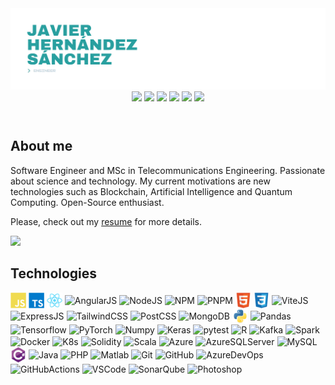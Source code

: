<header> 
<img src="./assets/github-header-image.png">
<a href="https://www.youtube.com/@javierhersan" target="_blank"><img src="https://img.shields.io/badge/YouTube-D10808?style=for-the-badge&logo=youtube&logoColor=white" target="_blank"></a>
<a href="https://www.linkedin.com/in/javierhersan" target="_blank"><img src="https://img.shields.io/badge/-LinkedIn-%230077B5?style=for-the-badge&logo=linkedin&logoColor=white" target="_blank"></a>
<a href="https://github.com/javierhersan" target="_blank"><img src="https://img.shields.io/badge/GitHub-100000?style=for-the-badge&logo=github&logoColor=white" target="_blank"></a>
<a href="mailto:javier.hernandezsanchez@outlook.com"><img src="https://img.shields.io/badge/Gmail-d93e29?style=for-the-badge&logo=gmail&logoColor=white" target="_blank"></a>
<a href="https://mempool.space/address/bc1qsaxalkenhqydua4huntz0x84uk7ejn3tsk4wyq"><img src="https://img.shields.io/badge/Bitcoin-orange?style=for-the-badge&logo=bitcoin&logoColor=white" target="_blank"></a>
<a href=""><img src="https://img.shields.io/badge/Ethereum-3C3C3D?style=for-the-badge&logo=Ethereum&logoColor=white" target="_blank"></a>
</header>

## About me

Software Engineer and MSc in Telecommunications Engineering. Passionate about science and technology. My current motivations are new technologies such as Blockchain, Artificial Intelligence and Quantum Computing. Open-Source enthusiast.

Please, check out my [resume](https://github.com/javierhersan/javierhersan/blob/main/assets/CV_Javier_Hernandez_jan2024-eng.pdf) for more details.

<a href = "https://github.com/javierhersan/javierhersan/blob/main/assets/CV_Javier_Hernandez_jan2024-eng.pdf"><img src="https://img.shields.io/badge/RESUME-6a8c91?style=for-the-badge&logo=files&logoColor=white" target="_blank"></svg></a>

## Technologies

<div style="display: inline_block">
  <img align="center" alt="JavaScript" height="25" width="25" src="https://raw.githubusercontent.com/devicons/devicon/master/icons/javascript/javascript-plain.svg">
  <img align="center" alt="TypeScript" height="25" width="25" src="https://raw.githubusercontent.com/devicons/devicon/master/icons/typescript/typescript-plain.svg">
  <img align="center" alt="ReactJS" height="25" width="25" src="https://raw.githubusercontent.com/devicons/devicon/master/icons/react/react-original.svg">
  <img align="center" alt="AngularJS" height="25" width="25" src="https://cdn.jsdelivr.net/gh/devicons/devicon@latest/icons/angularjs/angularjs-original.svg" /> 
  <img align="center" alt="NodeJS" height="25" width="25" src="https://cdn.jsdelivr.net/gh/devicons/devicon@latest/icons/nodejs/nodejs-original.svg" />
  <img align="center" alt="NPM" height="25" width="25" src="https://cdn.jsdelivr.net/gh/devicons/devicon@latest/icons/npm/npm-original-wordmark.svg" /> 
  <img align="center" alt="PNPM" height="25" width="25" src="https://cdn.jsdelivr.net/gh/devicons/devicon@latest/icons/pnpm/pnpm-original-wordmark.svg" />
  <img align="center" alt="HTML5" height="25" width="25" src="https://raw.githubusercontent.com/devicons/devicon/master/icons/html5/html5-original.svg">
  <img align="center" alt="CSS3" height="25" width="25" src="https://raw.githubusercontent.com/devicons/devicon/master/icons/css3/css3-original.svg">
  <img align="center" alt="ViteJS" height="25" width="25" src="https://cdn.jsdelivr.net/gh/devicons/devicon@latest/icons/vitejs/vitejs-original.svg" />
  <img align="center" alt="ExpressJS" height="25" width="25" src="https://cdn.jsdelivr.net/gh/devicons/devicon@latest/icons/express/express-original.svg" />    
  <img align="center" alt="TailwindCSS" height="25" width="25"  src="https://cdn.jsdelivr.net/gh/devicons/devicon@latest/icons/tailwindcss/tailwindcss-original.svg" />     
  <img  align="center" alt="PostCSS" height="25" width="25" src="https://cdn.jsdelivr.net/gh/devicons/devicon@latest/icons/postcss/postcss-original.svg" />
  <img align="center" alt="MongoDB" height="25" width="25" src="https://cdn.jsdelivr.net/gh/devicons/devicon@latest/icons/mongodb/mongodb-plain-wordmark.svg" />
  <img align="center" alt="Python" height="25" width="25" src="https://raw.githubusercontent.com/devicons/devicon/master/icons/python/python-original.svg">
  <img align="center" alt="Pandas" height="25" width="25" src="https://cdn.jsdelivr.net/gh/devicons/devicon@latest/icons/pandas/pandas-original.svg" />
  <img align="center" alt="Tensorflow" height="25" width="25"  src="https://cdn.jsdelivr.net/gh/devicons/devicon@latest/icons/tensorflow/tensorflow-original.svg" />
  <img align="center" alt="PyTorch" height="25" width="25" src="https://cdn.jsdelivr.net/gh/devicons/devicon@latest/icons/pytorch/pytorch-original.svg" />
  <img align="center" alt="Numpy" height="25" width="25" src="https://cdn.jsdelivr.net/gh/devicons/devicon@latest/icons/numpy/numpy-original.svg" />
  <img align="center" alt="Keras" height="25" width="25"  src="https://cdn.jsdelivr.net/gh/devicons/devicon@latest/icons/keras/keras-original.svg" />
  <img align="center" alt="pytest" height="25" width="25" src="https://cdn.jsdelivr.net/gh/devicons/devicon@latest/icons/pytest/pytest-original-wordmark.svg" />
  <img align="center" alt="R" height="25" width="25" src="https://cdn.jsdelivr.net/gh/devicons/devicon@latest/icons/r/r-original.svg" />
  <img align="center" alt="Kafka" height="25" width="25" src="https://cdn.jsdelivr.net/gh/devicons/devicon@latest/icons/apachekafka/apachekafka-original-wordmark.svg" />
  <img align="center" alt="Spark" height="25" width="25" src="https://cdn.jsdelivr.net/gh/devicons/devicon@latest/icons/apachespark/apachespark-original-wordmark.svg" />
  <img align="center" alt="Docker" height="25" width="25" src="https://cdn.jsdelivr.net/gh/devicons/devicon@latest/icons/docker/docker-original-wordmark.svg" />
  <img align="center" alt="K8s" height="25" width="25" src="https://cdn.jsdelivr.net/gh/devicons/devicon@latest/icons/kubernetes/kubernetes-plain-wordmark.svg" />
  <img align="center" alt="Solidity" height="25" width="25" src="https://cdn.jsdelivr.net/gh/devicons/devicon@latest/icons/solidity/solidity-plain.svg" />
  <img align="center" alt="Scala" height="25" width="25" src="https://cdn.jsdelivr.net/gh/devicons/devicon@latest/icons/scala/scala-original-wordmark.svg" />
  <img align="center" alt="Azure" height="25" width="25" src="https://cdn.jsdelivr.net/gh/devicons/devicon@latest/icons/azure/azure-original.svg" />
  <img align="center" alt="AzureSQLServer" height="25" width="25" src="https://cdn.jsdelivr.net/gh/devicons/devicon@latest/icons/azuresqldatabase/azuresqldatabase-original.svg" />
  <img align="center" alt="MySQL" height="25" width="25"  src="https://cdn.jsdelivr.net/gh/devicons/devicon@latest/icons/mysql/mysql-original-wordmark.svg" />
  <img align="center" alt="Csharp" height="25" width="25" src="https://raw.githubusercontent.com/devicons/devicon/master/icons/csharp/csharp-original.svg">
  <img align="center" alt="Java" height="25" width="25" src="https://cdn.jsdelivr.net/gh/devicons/devicon@latest/icons/java/java-original-wordmark.svg" />
  <img align="center" alt="PHP" height="25" width="25" src="https://cdn.jsdelivr.net/gh/devicons/devicon@latest/icons/php/php-original.svg" />
  <img align="center" alt="Matlab" height="25" width="25" src="https://cdn.jsdelivr.net/gh/devicons/devicon@latest/icons/matlab/matlab-original.svg" />
  <img align="center" alt="Git" height="25" width="25" src="https://cdn.jsdelivr.net/gh/devicons/devicon@latest/icons/git/git-original.svg" />      
  <img align="center" alt="GitHub" height="25" width="25" src="https://cdn.jsdelivr.net/gh/devicons/devicon@latest/icons/github/github-original.svg" />
  <img align="center" alt="AzureDevOps" height="25" width="25" src="https://cdn.jsdelivr.net/gh/devicons/devicon@latest/icons/azuredevops/azuredevops-original.svg" />
  <img align="center" alt="GitHubActions" height="25" width="25" src="https://cdn.jsdelivr.net/gh/devicons/devicon@latest/icons/githubactions/githubactions-original.svg" />
  <img align="center" alt="VSCode" height="25" width="25" src="https://cdn.jsdelivr.net/gh/devicons/devicon@latest/icons/vscode/vscode-original.svg" />
  <img align="center" alt="SonarQube" height="25" width="25" src="https://cdn.jsdelivr.net/gh/devicons/devicon@latest/icons/sonarqube/sonarqube-original-wordmark.svg" />
  <img align="center" alt="Photoshop" height="25" width="25" src="https://cdn.jsdelivr.net/gh/devicons/devicon@latest/icons/photoshop/photoshop-original.svg" />
</div>
